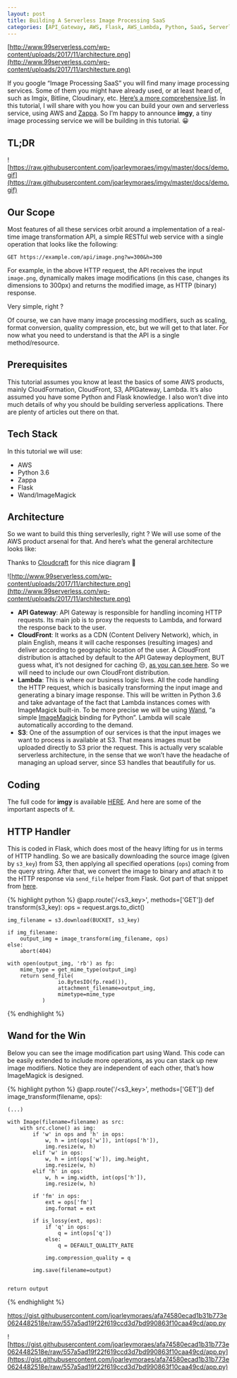 ```yaml
---
layout: post
title: Building A Serverless Image Processing SaaS
categories: [API_Gateway, AWS, Flask, AWS_Lambda, Python, SaaS, Serverless, Zappa]
---
```


[http://www.99serverless.com/wp-content/uploads/2017/11/architecture.png](http://www.99serverless.com/wp-content/uploads/2017/11/architecture.png)


If you google “Image Processing SaaS” you will find many image processing services. Some of them you might have already used, or at least heard of, such as Imgix, Bitline, Cloudinary, etc. [Here’s a more comprehensive list](https://gist.github.com/cheeaun/6385645). In this tutorial, I will share with you how you can build your own and serverless service, using AWS and [Zappa](https://github.com/Miserlou/Zappa). So I’m happy to announce **imgy**, a tiny image processing service we will be building in this tutorial. 😀

<!--more-->


## TL;DR

![https://raw.githubusercontent.com/joarleymoraes/imgy/master/docs/demo.gif](https://raw.githubusercontent.com/joarleymoraes/imgy/master/docs/demo.gif)



## Our Scope

Most features of all these services orbit around a implementation of a real-time image transformation API, a simple RESTful web service with a single operation that looks like the following:

`GET https://example.com/api/image.png?w=300&h=300`


For example, in the above HTTP request, the API receives the input `image.png`, dynamically makes image modifications (in this case, changes its dimensions to 300px) and returns the modified image, as HTTP (binary) response.

Very simple, right ?

Of course, we can have many image processing modifiers, such as scaling, format conversion, quality compression, etc, but we will get to that later. For now what you need to understand is that the API is a single method/resource.


## Prerequisites

This tutorial assumes you know at least the basics of some AWS products, mainly CloudFormation, CloudFront, S3, APIGateway, Lambda. It’s also assumed you have some Python and Flask knowledge. I also won’t dive into much details of why you should be building serverless applications. There are plenty of articles out there on that.


## Tech Stack

In this tutorial we will use:

- AWS
- Python 3.6
- Zappa
- Flask
- Wand/ImageMagick


## Architecture

So we want to build this thing serverleslly, right ? We will use some of the AWS product arsenal for that. And here’s what the general architecture looks like:

Thanks to [Cloudcraft](https://cloudcraft.co/) for this nice diagram 🙂

![http://www.99serverless.com/wp-content/uploads/2017/11/architecture.png](http://www.99serverless.com/wp-content/uploads/2017/11/architecture.png)


- **API Gateway**: API Gateway is responsible for handling incoming HTTP requests. Its main job is to proxy the requests to Lambda, and forward the response back to the user.
- **CloudFront**: It works as a CDN (Content Delivery Network), which, in plain English, means it will cache responses (resulting images) and deliver according to geographic location of the user. A CloudFront distribution is attached by default to the API Gateway deployment, BUT guess what, it’s not designed for caching 😒, [as you can see here](https://forums.aws.amazon.com/message.jspa?messageID=646291). So we will need to include our own CloudFront distribution.
- **Lambda**: This is where our business logic lives. All the code handling the HTTP request, which is basically transforming the input image and generating a binary image response. This will be written in Python 3.6 and take advantage of the fact that Lambda instances comes with ImageMagick built-in. To be more precise we will be using [Wand](http://docs.wand-py.org/en/0.4.4/), “a simple [ImageMagick](http://www.imagemagick.org/script/index.php) binding for Python”. Lambda will scale automatically according to the demand.
- **S3**: One of the assumption of our services is that the input images we want to process is available at S3. That means images must be uploaded directly to S3 prior the request. This is actually very scalable serverless architecture, in the sense that we won’t have the headache of managing an upload server, since S3 handles that beautifully for us.


## Coding


The full code for **imgy** is available [HERE](https://github.com/joarleymoraes/imgy).  And here are some of the important aspects of it.


## HTTP Handler

This is coded in Flask, which does most of the heavy lifting for us in terms of HTTP handling. So we are basically downloading the source image (given by `s3_key`) from S3, then applying all specified operations (`ops`) coming from the query string. After that, we convert the image to binary and attach it to the HTTP response via `send_file` helper from Flask. Got part of that snippet from [here](https://blog.zappa.io/posts/serving-binary-data-through-aws-api-gateway-automatically-with-zappa).


{% highlight python %}
@app.route('/<s3_key>', methods=['GET'])
def transform(s3_key):
    ops = request.args.to_dict()

    img_filename = s3.download(BUCKET, s3_key)

    if img_filename:
        output_img = image_transform(img_filename, ops)
    else:
        abort(404)

    with open(output_img, 'rb') as fp:
        mime_type = get_mime_type(output_img)
        return send_file(
                    io.BytesIO(fp.read()),
                    attachment_filename=output_img,
                    mimetype=mime_type
               )
{% endhighlight %}

## Wand for the Win

Below you can see the image modification part using Wand. This code can be easily extended to include more operations, as you can stack up new image modifiers. Notice they are independent of each other, that’s how ImageMagick is designed.

{% highlight python %}
@app.route('/<s3_key>', methods=['GET'])
def image_transform(filename, ops):
    
    (...)

    with Image(filename=filename) as src:
        with src.clone() as img:
            if 'w' in ops and 'h' in ops:
                w, h = int(ops['w']), int(ops['h']),
                img.resize(w, h)
            elif 'w' in ops:
                w, h = int(ops['w']), img.height,
                img.resize(w, h)
            elif 'h' in ops:
                w, h = img.width, int(ops['h']),
                img.resize(w, h)

            if 'fm' in ops:
                ext = ops['fm']
                img.format = ext
            
            if is_lossy(ext, ops):
                if 'q' in ops:
                    q = int(ops['q'])
                else:
                    q = DEFAULT_QUALITY_RATE

                img.compression_quality = q

            img.save(filename=output)


    return output
{% endhighlight %}


https://gist.githubusercontent.com/joarleymoraes/afa74580ecad1b31b773e0624482518e/raw/557a5ad19f22f619ccd3d7bd990863f10caa49cd/app.py


![https://gist.githubusercontent.com/joarleymoraes/afa74580ecad1b31b773e0624482518e/raw/557a5ad19f22f619ccd3d7bd990863f10caa49cd/app.py](https://gist.githubusercontent.com/joarleymoraes/afa74580ecad1b31b773e0624482518e/raw/557a5ad19f22f619ccd3d7bd990863f10caa49cd/app.py)


